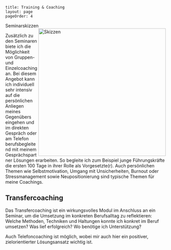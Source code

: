 ```
title: Training & Coaching
layout: page
pageOrder: 4
```

<div class="figure">
<div class="caption">
Seminarskizzen
</div>
 <img class="whiteborder" src="../images/skizzen.png" alt="Skizzen" width="400" align="right">
</div>


<p>
	Zusätzlich zu den Seminaren biete ich die Möglichkeit von Gruppen- und Einzelcoaching an. Bei diesem Angebot kann ich individuell sehr intensiv auf die persönlichen Anliegen meines Gegenübers eingehen und im direkten Gespräch oder am Telefon berufsbegleitend mit meinem Gesprächspartner Lösungen erarbeiten. So begleite ich zum Beispiel junge Führungskräfte die ersten 100 Tage in ihrer Rolle als Vorgesetzte(r). Auch persönlichen Themen wie Selbstmotivation, Umgang mit Unsicherheiten, Burnout oder Stressmanagement sowie Neupositionierung sind typische Themen für meine Coachings.
</p>

<h2>Transfercoaching</h2>
Das Transfercoaching ist ein wirkungsvolles Modul im Anschluss an ein Seminar, um die Umsetzung im konkreten Berufsalltag zu reflektieren: Welche Methoden, Techniken und Haltungen konnte ich konkret im Beruf umsetzen? Was lief erfolgreich? Wo benötige ich Unterstützung? 



<p>Auch Telefoncoaching ist möglich, wobei mir auch hier ein positiver, zielorientierter Lösungsansatz wichtig ist.
</p>



